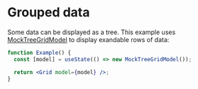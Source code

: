 # Grouped data

Some data can be displayed as a tree. This example uses [MockTreeGridModel](https://github.com/deephaven/web-client-ui/blob/main/packages/grid/src/MockTreeGridModel.ts) to display exandable rows of data:

```jsx live
function Example() {
  const [model] = useState(() => new MockTreeGridModel());

  return <Grid model={model} />;
}
```

